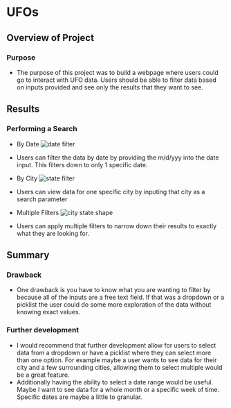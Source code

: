 # UFOs

## Overview of Project

### Purpose
 - The purpose of this project was to build a webpage where users could go to interact with UFO data.  Users should be able to filter data based on inputs provided and see only the results that they want to see.  

## Results

### Performing a Search

- By Date
![date filter](https://user-images.githubusercontent.com/88349448/137657178-8fe779cc-028d-43ba-a1f8-133047616b9f.PNG)
- Users can filter the data by date by providing the m/d/yyy into the date input.  This filters down to only 1 specific date. 

- By City
![state filter](https://user-images.githubusercontent.com/88349448/137657179-d32c9cb8-a24a-4d36-8766-948f331c3363.PNG)
- Users can view data for one specific city by inputing that city as a search parameter

- Multiple Filters
![city state shape](https://user-images.githubusercontent.com/88349448/137657177-ed845323-33ee-41ee-baa8-c1a44552124d.PNG)
- Users can apply multiple filters to narrow down their results to exactly what they are looking for. 

## Summary
### Drawback
- One drawback is you have to know what you are wanting to filter by because all of the inputs are a free text field.  If that was a dropdown or a picklist the user could do some more exploration of the data without knowing exact values. 
### Further development
- I would recommend that further development allow for users to select data from a dropdown or have a picklist where they can select more than one option.  For example maybe a user wants to see data for their city and a few surrounding cities, allowing them to select multiple would be a great feature. 
- Additionally having the ability to select a date range would be useful.  Maybe I want to see data for a whole month or a specific week of time.  Specific dates are maybe a little to granular. 
